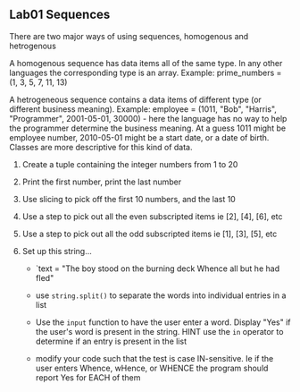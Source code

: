 ## Lab01 Sequences

There are two major ways of using sequences, homogenous and hetrogenous

A homogenous sequence has data items all of the same type.  In any other languages the corresponding type is an array.  Example:
prime_numbers = (1, 3, 5, 7, 11, 13)

A hetrogeneous sequence contains a data items of different type (or different business meaning).  Example:
employee = (1011, "Bob", "Harris", "Programmer", 2001-05-01, 30000) - here the language has no way to help the programmer determine the business meaning.  At a guess 1011 might be employee number, 2010-05-01 might be a start date, or a date of birth.  Classes are more descriptive for this kind of data.


1. Create a tuple containing the integer numbers from 1 to 20

1. Print the first number, print the last number

1. Use slicing to pick off the first 10 numbers, and the last 10

1. Use a step to pick out all the even subscripted items ie [2], [4], [6], etc

1. Use a step to pick out all the odd subscripted items ie [1], [3], [5], etc

1. Set up this string...
    - `text = "The boy stood on the burning deck Whence all but he had fled"
    - use `string.split()` to separate the words into individual entries in a list

    - Use the `input` function to have the user enter a word.  Display "Yes" if the user's word is present in the string.  HINT use the `in` operator to determine if an entry is present in the list

    - modify your code such that the test is case IN-sensitive.  Ie if the user enters Whence, wHence, or WHENCE the program should report Yes for EACH of them
    